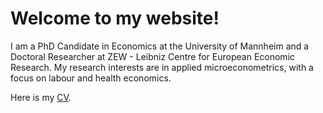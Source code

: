 Welcome to my website!
======
I am a PhD Candidate in Economics at the University of Mannheim and a Doctoral Researcher at ZEW - Leibniz Centre for European Economic Research. 
My research interests are in applied microeconometrics, with a focus on labour and health economics.

Here is my [CV](http://chiaramalavasi.github.io/files/cv.pdf).
